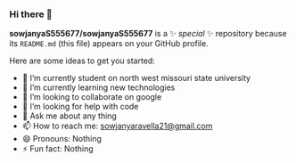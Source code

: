 ### Hi there 👋


**sowjanyaS555677/sowjanyaS555677** is a ✨ _special_ ✨ repository because its `README.md` (this file) appears on your GitHub profile.

Here are some ideas to get you started:

- 🔭 I’m currently student on north west missouri state university
- 🌱 I’m currently learning  new technologies
- 👯 I’m looking to collaborate on google
- 🤔 I’m looking for help with code
- 💬 Ask me about any thing
- 📫 How to reach me: sowjanyaravella21@gmail.com
- 😄 Pronouns: Nothing
- ⚡ Fun fact: Nothing

